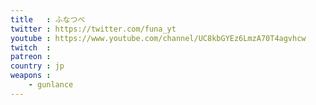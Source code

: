 ```yaml
---
title   : ふなつべ
twitter : https://twitter.com/funa_yt
youtube : https://www.youtube.com/channel/UC8kbGYEz6LmzA70T4agvhcw
twitch  : 
patreon : 
country : jp
weapons :
    - gunlance
---
```


